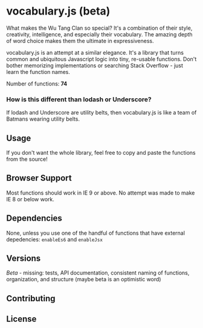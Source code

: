 # vocabulary.js (beta)

What makes the Wu Tang Clan so special? It's a combination of their style, creativity, intelligence, and especially their vocabulary. The amazing depth of word choice makes them the ultimate in expressiveness.

vocabulary.js is an attempt at a similar elegance. It's a library that turns common and ubiquitous Javascript logic into tiny, re-usable functions. Don't bother memorizing implementations or searching Stack Overflow - just learn the function names.

Number of functions: **74**

### How is this different than lodash or Underscore?

If lodash and Underscore are utility belts, then vocabulary.js is like a team of Batmans wearing utility belts.

## Usage

If you don't want the whole library, feel free to copy and paste the functions from the source!

## Browser Support

Most functions should work in IE 9 or above. No attempt was made to make IE 8 or below work.

## Dependencies

None, unless you use one of the handful of functions that have external depedencies: `enableEs6` and `enableJsx`

## Versions

*Beta* - missing: tests, API documentation, consistent naming of functions, organization, and structure (maybe beta is an optimistic word)

## Contributing

## License

